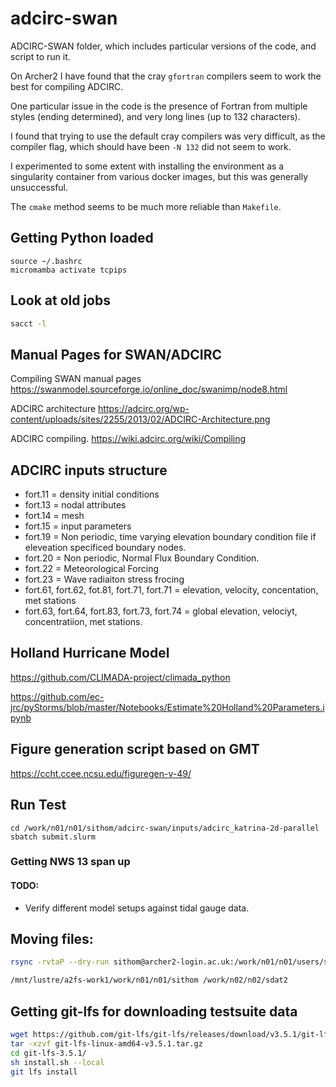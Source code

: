 # adcirc-swan

ADCIRC-SWAN folder, which includes particular versions of the code, and script to run it.

On Archer2 I have found that the cray `gfortran` compilers seem to work the best for compiling ADCIRC.

One particular issue in the code is the presence of Fortran from multiple styles (ending determined), and very long lines (up to 132 characters).

I found that trying to use the default cray compilers was very difficult, as the compiler flag, which should have been `-N 132` did not seem to work.

I experimented to some extent with installing the environment as a singularity container from various docker images, but this was generally unsuccessful.

The `cmake` method seems to be much more reliable than `Makefile`.

## Getting Python loaded

```
source ~/.bashrc
micromamba activate tcpips
```

## Look at old jobs

```bash
sacct -l
```

## Manual Pages for SWAN/ADCIRC

Compiling SWAN manual pages
https://swanmodel.sourceforge.io/online_doc/swanimp/node8.html

ADCIRC architecture
https://adcirc.org/wp-content/uploads/sites/2255/2013/02/ADCIRC-Architecture.png

ADCIRC compiling.
https://wiki.adcirc.org/wiki/Compiling

## ADCIRC inputs structure

- fort.11  = density initial conditions
- fort.13 = nodal attributes
- fort.14 = mesh
- fort.15 = input parameters
- fort.19 = Non periodic, time varying elevation boundary condition file if eleveation specificed boundary nodes.
- fort.20 = Non periodic, Normal Flux Boundary Condition.
- fort.22 = Meteorological Forcing
- fort.23 = Wave radiaiton stress frocing
- fort.61, fort.62, fot.81, fort.71, fort.71 = elevation, velocity, concentation, met stations
- fort.63, fort.64, fort.83, fort.73, fort.74 = global elevation, velociyt, concentratiion, met stations.


## Holland Hurricane Model

https://github.com/CLIMADA-project/climada_python

https://github.com/ec-jrc/pyStorms/blob/master/Notebooks/Estimate%20Holland%20Parameters.ipynb


## Figure generation script based on GMT

https://ccht.ccee.ncsu.edu/figuregen-v-49/


## Run Test

```
cd /work/n01/n01/sithom/adcirc-swan/inputs/adcirc_katrina-2d-parallel
sbatch submit.slurm
```


### Getting NWS 13 span up

#### TODO:

- Verify different model setups against tidal gauge data.


## Moving files:

```bash
rsync -rvtaP --dry-run sithom@archer2-login.ac.uk:/work/n01/n01/users/sithom .
```

```bash
/mnt/lustre/a2fs-work1/work/n01/n01/sithom /work/n02/n02/sdat2
```

## Getting git-lfs for downloading testsuite data

```bash
wget https://github.com/git-lfs/git-lfs/releases/download/v3.5.1/git-lfs-linux-amd64-v3.5.1.tar.gz
tar -xzvf git-lfs-linux-amd64-v3.5.1.tar.gz 
cd git-lfs-3.5.1/
sh install.sh --local
git lfs install
```
